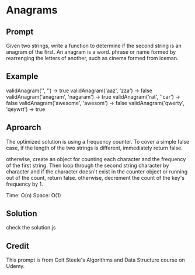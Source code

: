 # Anagrams

## Prompt

Given two strings, write a function to determine if the second string is an anagram of the first. An anagram is a word. phrase or name formed by rearrenging the letters of another, such as cinema formed from iceman.

## Example

validAnagram('', '') -> true
validAnagram('aaz', 'zza') -> false
validAnagram('anagram', 'nagaram') -> true
validAnagram('rat', ''car') -> false
validAnagram('awesome', 'awesom') -> false
validAnagram('qwerty', 'qeywrt') -> true

## Aproarch

The optimized solution is using a frequency counter.
To cover a simple false case, if the length of the two strings is different, immediately return false.

otherwise, create an object for counting each character and the frequency of the first string. Then loop through the second string character by character and if the character doesn't exist in the counter object or running out of the count, return false. otherwise, decrement the count of the key's frequency by 1.

Time: O(n)
Space: O(1)

## Solution

check the solution.js

## Credit

This prompt is from Colt Steele's Algorithms and Data Structure course on Udemy.
